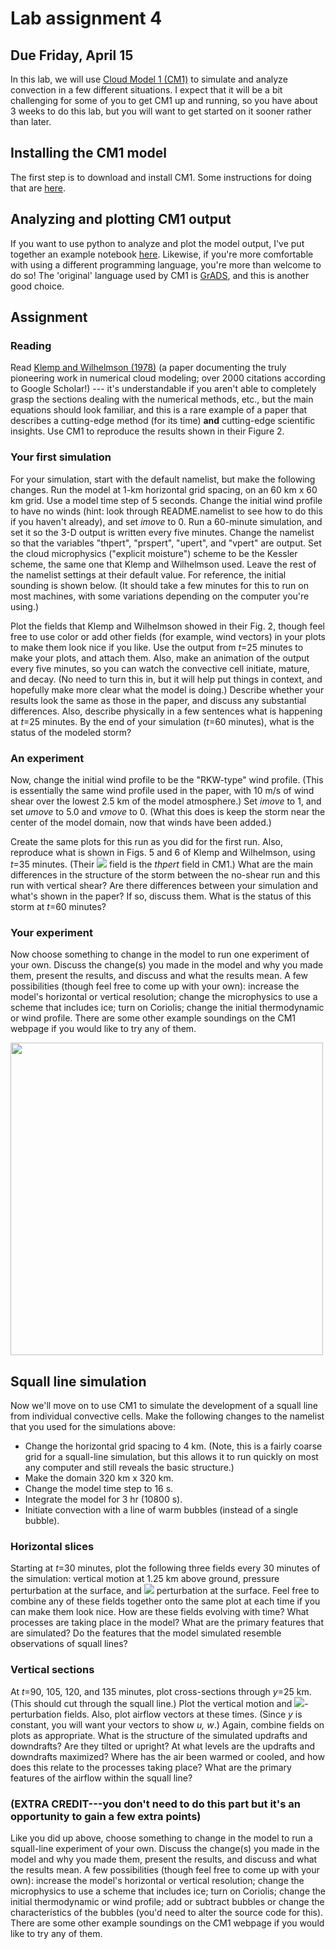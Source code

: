 # Lab assignment 4
## Due Friday, April 15

In this lab, we will use [Cloud Model 1 (CM1)](https://www2.mmm.ucar.edu/people/bryan/cm1/) to simulate and analyze convection in a few different situations. I expect that it will be a bit challenging for some of you to get CM1 up and running, so you have about 3 weeks to do this lab, but you will want to get started on it sooner rather than later.

## Installing the CM1 model
The first step is to download and install CM1. Some instructions for doing that are [here](cm1_instructions.md).

## Analyzing and plotting CM1 output
If you want to use python to analyze and plot the model output, I've put together an example notebook [here](cm1_plots_examples.ipynb). Likewise, if you're more comfortable with using a different programming language, you're more than welcome to do so! The 'original' language used by CM1 is [GrADS](http://cola.gmu.edu/grads/), and this is another good choice.

## Assignment

### Reading
Read [Klemp and Wilhelmson (1978)](https://journals.ametsoc.org/view/journals/atsc/35/6/1520-0469_1978_035_1070_tsotdc_2_0_co_2.xml?tab_body=abstract-display) (a paper documenting the truly pioneering work in numerical cloud modeling; over 2000 citations according to Google Scholar!) --- it's understandable if you aren't able to completely grasp the sections dealing with the numerical methods, etc., but the main equations should look familiar, and this is a rare example of a paper that describes a cutting-edge method (for its time) **and** cutting-edge scientific insights.  Use CM1 to reproduce the results shown in their Figure 2.

### Your first simulation
For your simulation, start with the default namelist, but make the following changes.  Run the model at 1-km horizontal grid spacing, on an 60 km x 60 km grid.  Use a model time step of 5 seconds.  Change the initial wind profile to have no winds (hint: look through README.namelist to see how to do this if you haven't already), and set *imove* to 0.  Run a 60-minute simulation, and set it so the 3-D output is written every five minutes.  Change the namelist so that the variables "thpert", "prspert", "upert", and "vpert" are output.  Set the cloud microphysics ("explicit moisture") scheme to be the Kessler scheme, the same one that Klemp and Wilhelmson used.  Leave the rest of the namelist settings at their default value.  For reference, the initial sounding is shown below.  (It should take a few minutes for this to run on most machines, with some variations depending on the computer you're using.)

Plot the fields that Klemp and Wilhelmson showed in their Fig. 2, though feel free to use color or add other fields (for example, wind vectors) in your plots to make them look nice if you like.  Use the output from *t*=25 minutes to make your plots, and attach them.  Also, make an animation of the output every five minutes, so you can watch the convective cell initiate, mature, and decay.  (No need to turn this in, but it will help put things in context, and hopefully make more clear what the model is doing.)
Describe whether your results look the same as those in the paper, and discuss any substantial differences.  Also, describe physically in a few sentences what is happening at *t*=25 minutes.  By the end of your simulation (*t*=60 minutes), what is the status of the modeled storm?

### An experiment

Now, change the initial wind profile to be the "RKW-type" wind profile.  (This is essentially the same wind profile used in the paper, with 10 m/s of wind shear over the lowest 2.5 km of the model atmosphere.)  Set *imove* to 1, and set *umove* to 5.0 and *vmove* to 0.  (What this does is keep the storm near the center of the model domain, now that winds have been added.)


Create the same plots for this run as you did for the first run.  Also, reproduce what is shown in Figs. 5 and 6 of Klemp and Wilhelmson, using *t*=35 minutes. (Their 
<img src="https://render.githubusercontent.com/render/math?math=\theta-\overline{\theta}"> field is the *thpert* field in CM1.)  What are the main differences in the structure of the storm between the no-shear run and this run with vertical shear?  Are there differences between your simulation and what's shown in the paper?  If so, discuss them.  What is the status of this storm at *t*=60 minutes?

### Your experiment
Now choose something to change in the model to run one experiment of your own.  Discuss the change(s) you made in the model and why you made them, present the results, and discuss and what the results mean.  A few possibilities (though feel free to come up with your own): increase the model's horizontal or vertical resolution; change the microphysics to use a scheme that includes ice; turn on Coriolis; change the initial thermodynamic or wind profile.  There are some other example soundings on the CM1 webpage if you would like to try any of them.

<img src="https://user-images.githubusercontent.com/18426375/160020822-428ced7c-44d6-4ecb-80e1-2bc4c3474673.png" width=500>

## Squall line simulation

Now we'll move on to use CM1 to simulate the development of a squall line from individual convective cells.  Make the following changes to the namelist that you used for the simulations above:

- Change the horizontal grid spacing to 4 km.  (Note, this is a fairly coarse grid for a squall-line simulation, but this allows it to run quickly on most any computer and still reveals the basic structure.)
- Make the domain 320 km x 320 km.
- Change the model time step to 16 s.
- Integrate the model for 3 hr (10800 s).
- Initiate convection with a line of warm bubbles (instead of a single bubble).

### Horizontal slices

Starting at *t*=30 minutes, plot the following three fields every 30 minutes of the simulation: vertical motion at 1.25 km above ground, pressure perturbation at the surface, and <img src="https://render.githubusercontent.com/render/math?math=\theta"> perturbation at the surface.  Feel free to combine any of these fields together onto the same plot at each time if you can make them look nice.  How are these fields evolving with time?  What processes are taking place in the model?  What are the primary features that are simulated?  Do the features that the model simulated resemble observations of squall lines?

### Vertical sections

At *t*=90, 105, 120, and 135 minutes, plot cross-sections through *y*=25 km.  (This should cut through the squall line.)  Plot the vertical motion and <img src="https://render.githubusercontent.com/render/math?math=\theta">-perturbation fields.  Also, plot airflow vectors at these times.  (Since *y* is constant, you will want your vectors to show *u, w*.)  Again, combine fields on plots as appropriate.  What is the structure of the simulated updrafts and downdrafts?  Are they tilted or upright?  At what levels are the updrafts and downdrafts maximized?  Where has the air been warmed or cooled, and how does this relate to the processes taking place?  What are the primary features of the airflow within the squall line?

### (EXTRA CREDIT---you don't need to do this part but it's an opportunity to gain a few extra points)

 Like you did up above, choose something to change in the model to run a squall-line experiment of your own.  Discuss the change(s) you made in the model and why you made them, present the results, and discuss and what the results mean.  A few possibilities (though feel free to come up with your own): increase the model's horizontal or vertical resolution; change the microphysics to use a scheme that includes ice; turn on Coriolis; change the initial thermodynamic or wind profile; add or subtract bubbles or change the characteristics of the bubbles (you'd need to alter the source code for this).  There are some other example soundings on the CM1 webpage if you would like to try any of them.



